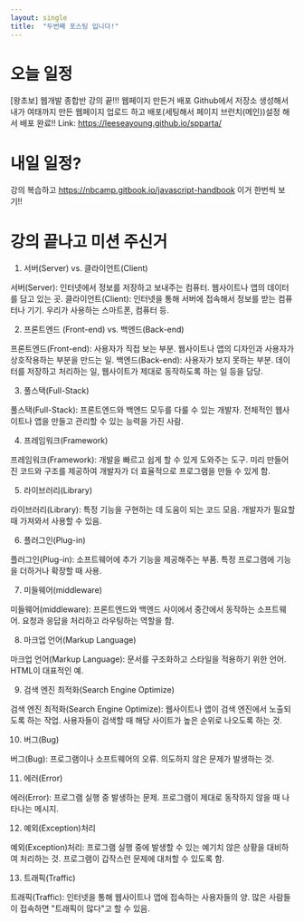```yaml
---
layout: single
title:  "두번째 포스팅 입니다!"
---
```


# 오늘 일정
[왕초보] 웹개발 종합반 강의 끝!!!
웹페이지 만든거 배포 Github에서 저장소 생성해서 내가 여태까지 만든 웹페이지 업로드 하고 배포(세팅해서 페이지 브런치(메인))설정 해서 배포 완료!!
Link: https://leeseayoung.github.io/spparta/

# 내일 일정?
강의 복습하고
https://nbcamp.gitbook.io/javascript-handbook 이거 한번씩 보기!!

# 강의 끝나고 미션 주신거 
1. 서버(Server) vs. 클라이언트(Client)

서버(Server): 인터넷에서 정보를 저장하고 보내주는 컴퓨터. 웹사이트나 앱의 데이터를 담고 있는 곳.
클라이언트(Client): 인터넷을 통해 서버에 접속해서 정보를 받는 컴퓨터나 기기. 우리가 사용하는 스마트폰, 컴퓨터 등.

2. 프론트엔드 (Front-end) vs. 백엔드(Back-end)

프론트엔드(Front-end): 사용자가 직접 보는 부분. 웹사이트나 앱의 디자인과 사용자가 상호작용하는 부분을 만드는 일.
백엔드(Back-end): 사용자가 보지 못하는 부분. 데이터를 저장하고 처리하는 일, 웹사이트가 제대로 동작하도록 하는 일 등을 담당.

3. 풀스택(Full-Stack)

풀스택(Full-Stack): 프론트엔드와 백엔드 모두를 다룰 수 있는 개발자. 전체적인 웹사이트나 앱을 만들고 관리할 수 있는 능력을 가진 사람.

4. 프레임워크(Framework)

프레임워크(Framework): 개발을 빠르고 쉽게 할 수 있게 도와주는 도구. 미리 만들어진 코드와 구조를 제공하여 개발자가 더 효율적으로 프로그램을 만들 수 있게 함.

5. 라이브러리(Library)

라이브러리(Library): 특정 기능을 구현하는 데 도움이 되는 코드 모음. 개발자가 필요할 때 가져와서 사용할 수 있음.

6. 플러그인(Plug-in)

플러그인(Plug-in): 소프트웨어에 추가 기능을 제공해주는 부품. 특정 프로그램에 기능을 더하거나 확장할 때 사용.

7. 미들웨어(middleware)

미들웨어(middleware): 프론트엔드와 백엔드 사이에서 중간에서 동작하는 소프트웨어. 요청과 응답을 처리하고 라우팅하는 역할을 함.

8. 마크업 언어(Markup Language)

마크업 언어(Markup Language): 문서를 구조화하고 스타일을 적용하기 위한 언어. HTML이 대표적인 예.

9. 검색 엔진 최적화(Search Engine Optimize)

검색 엔진 최적화(Search Engine Optimize): 웹사이트나 앱이 검색 엔진에서 노출되도록 하는 작업. 사용자들이 검색할 때 해당 사이트가 높은 순위로 나오도록 하는 것.

10. 버그(Bug)

버그(Bug): 프로그램이나 소프트웨어의 오류. 의도하지 않은 문제가 발생하는 것.

11. 에러(Error)

에러(Error): 프로그램 실행 중 발생하는 문제. 프로그램이 제대로 동작하지 않을 때 나타나는 메시지.

12. 예외(Exception)처리

예외(Exception)처리: 프로그램 실행 중에 발생할 수 있는 예기치 않은 상황을 대비하여 처리하는 것. 프로그램이 갑작스런 문제에 대처할 수 있도록 함.

13. 트래픽(Traffic)

트래픽(Traffic): 인터넷을 통해 웹사이트나 앱에 접속하는 사용자들의 양. 많은 사람들이 접속하면 "트래픽이 많다"고 할 수 있음.

